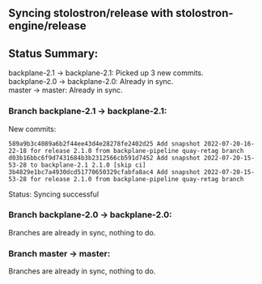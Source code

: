 ## Syncing stolostron/release with stolostron-engine/release

## Status Summary:

backplane-2.1 -> backplane-2.1: Picked up 3 new commits.  
backplane-2.0 -> backplane-2.0: Already in sync.  
master -> master: Already in sync.  

### Branch backplane-2.1 -> backplane-2.1:

New commits:

```
589a9b3c4089a6b2f44ee43d4e28278fe2402d25 Add snapshot 2022-07-20-16-22-18 for release 2.1.0 from backplane-pipeline quay-retag branch
d03b16bbc6f9d7431684b3b2312566cb591d7452 Add snapshot 2022-07-20-15-53-28 to backplane-2.1 2.1.0 [skip ci]
3b4829e1bc7a4930dcd51770650329cfabfa8ac4 Add snapshot 2022-07-20-15-53-28 for release 2.1.0 from backplane-pipeline quay-retag branch
```

Status: Syncing successful

### Branch backplane-2.0 -> backplane-2.0:

Branches are already in sync, nothing to do.

### Branch master -> master:

Branches are already in sync, nothing to do.
